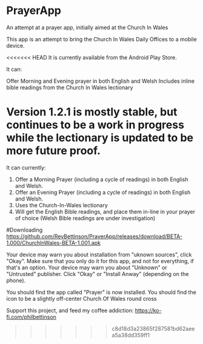 # PrayerApp
An attempt at a prayer app, initially aimed at the Church In Wales

This app is an attempt to bring the Church In Wales Daily Offices to a mobile device. 

<<<<<<< HEAD
It is currently available from the Android Play Store. 

It can:

Offer Morning and Evening prayer in both English and Welsh
Includes inline bible readings from the Church In Wales lectionary

Version 1.2.1 is mostly stable, but continues to be a work in progress while the lectionary is updated to be more future proof. 
=======
It can currently:

1. Offer a Morning Prayer (including a cycle of readings) in both English and Welsh.
2. Offer an Evening Prayer (including a cycle of readings) in both English and Welsh.
3. Uses the Church-In-Wales lectionary
4. Will get the English Bible readings, and place them in-line in your prayer of choice (Welsh Bible readings are under investigation)

#Downloading
https://github.com/RevBettinson/PrayerApp/releases/download/BETA-1.000/ChurchInWales-BETA-1.001.apk


Your device may warn you about installation from "uknown sources", click "Okay". Make sure that you only do it for this app, and not for everything, if that's an option. 
Your device may warn you about "Unknown" or "Untrusted" publisher. Click "Okay" or "Install Anway" (depending on the phone). 

You should find the app called "Prayer" is now installed. You should find the icon to be a slightly off-center Church Of Wales round cross

Support this project, and feed my coffee addiction:
https://ko-fi.com/philbettinson
>>>>>>> c8d18d3a23865f287581bd62aeea5a38dd359ff1

